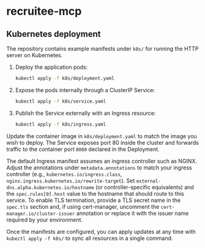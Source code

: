 # recruitee-mcp

## Kubernetes deployment

The repository contains example manifests under `k8s/` for running the HTTP
server on Kubernetes.

1. Deploy the application pods:
   ```bash
   kubectl apply -f k8s/deployment.yaml
   ```
2. Expose the pods internally through a ClusterIP Service:
   ```bash
   kubectl apply -f k8s/service.yaml
   ```
3. Publish the Service externally with an Ingress resource:
   ```bash
   kubectl apply -f k8s/ingress.yaml
   ```

Update the container image in `k8s/deployment.yaml` to match the image you wish
to deploy. The Service exposes port 80 inside the cluster and forwards traffic
to the container port `8080` declared in the Deployment.

The default Ingress manifest assumes an ingress controller such as NGINX. Adjust
the annotations under `metadata.annotations` to match your ingress controller
(e.g., `kubernetes.io/ingress.class`, `nginx.ingress.kubernetes.io/rewrite-target`).
Set `external-dns.alpha.kubernetes.io/hostname` (or controller-specific
equivalents) and the `spec.rules[0].host` value to the hostname that should
route to this service. To enable TLS termination, provide a TLS secret name in
the `spec.tls` section and, if using cert-manager, uncomment the
`cert-manager.io/cluster-issuer` annotation or replace it with the issuer name
required by your environment.

Once the manifests are configured, you can apply updates at any time with
`kubectl apply -f k8s/` to sync all resources in a single command.
